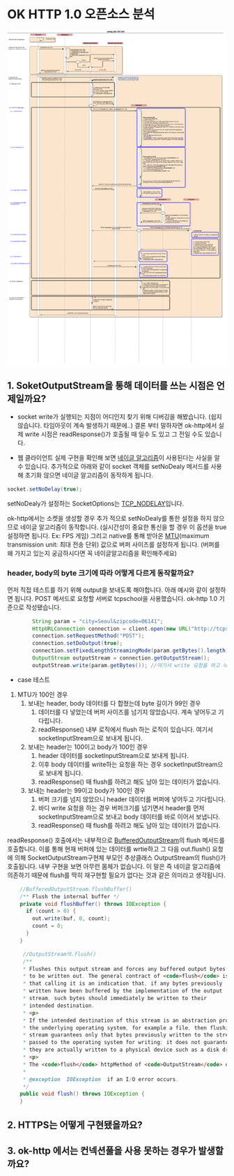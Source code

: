 # OK HTTP 1.0 오픈소스  분석

![OkHttp Architecture](https://github.com/Study-Java-Together/study-http/blob/master/documents/member/sungminhong/image/okhttp-logic.png)

## 1. SoketOutputStream을 통해 데이터를 쓰는 시점은 언제일까요?

- socket write가 실행되는 지점이 어디인지 찾기 위해 디버깅을 해봤습니다. (쉽지 않습니다. 타임아웃이 계속 발생하기 때문에..)
결론 부터 말하자면 ok-http에서 실제 write 시점은 readResponse()가 호출될 때 일수 도 있고 그 전일 수도 있습니다.

- 웹 클라이언트 실제 구현을 확인해 보면 [네이글 알고리즘](https://en.wikipedia.org/wiki/Nagle%27s_algorithm)이 사용된다는 사실을 알 수 있습니다.
추가적으로 아래와 같이 socket 객체를 setNoDealy 메서드를 사용해 초기화 않으면 네이글 알고리즘이 동작하게 됩니다.

~~~java
socket.setNoDelay(true);
~~~

setNoDealy가 설정하는 SocketOptions는 [TCP_NODELAY](https://docs.oracle.com/javase/8/docs/api/java/net/SocketOptions.html#TCP_NODELAY)입니다.

ok-http에서는 소켓을 생성할 경우 추가 적으로 setNoDealy를 통한 설정을 하지 않으므로 네이글 알고리즘이 동작합니다. (실시간성이 중요한 통신을 할 경우 이 옵션을 true 설정하면 됩니다. Ex: FPS 게임)
그리고 native를 통해 받아온 [MTU](https://ko.wikipedia.org/wiki/%EC%B5%9C%EB%8C%80_%EC%A0%84%EC%86%A1_%EB%8B%A8%EC%9C%84)(maximum transmission unit: 최대 전송 단위) 값으로 버퍼 사이즈를 설정하게 됩니다. (버퍼를 왜 가지고 있는지 궁금하시다면 꼭 네이글알고리즘을 확인해주세요)

### header, body의 byte 크기에 따라 어떻게 다르게 동작할까요?
먼저 직접 테스트를 하기 위해 output을 보내도록 해야합니다. 아래 예시와 같이 설정하면 됩니다. POST 메서드로 요청할 서버로 tcpschool을 사용했습니다. ok-http 1.0 기준으로 작성됐습니다.

~~~java
        String param = "city=Seoul&zipcode=06141";
        HttpURLConnection connection = client.open(new URL("http://tcpschool.com/examples/media/request_ajax.php"));
        connection.setRequestMethod("POST");
        connection.setDoOutput(true);
        connection.setFixedLengthStreamingMode(param.getBytes().length);  //이렇게 fixed 해줘도 되고 안 해줘도 괜찮습니다.
        OutputStream outputStream = connection.getOutputStream();         //여기서 outputStream을 가져오며 소켓 생성과 연결이 이루어졌습니다.
        outputStream.write(param.getBytes()); //여기서 write 요청을 하고 네이글 알고리즘에 맞게 동작합니다.
~~~

- case 테스트
1. MTU가 100인 경우
    1. 보내는 header, body 데이터를 다 합쳤는데 byte 길이가 99인 경우
        1. 데이터를 다 넣었는데 버퍼 사이즈를 넘기지 않았습니다. 계속 넣어두고 기다립니다.
        2. readResponse() 내부 로직에서 flush 하는 로직이 있습니다. 여기서 socketInputStream으로 보내게 됩니다.
    2. 보내는 header는 100이고 body가 100인 경우
        1. header 데이터를 socketInputStream으로 보내게 됩니다.
        2. 이후 body 데이터를 write하는 요청을 하는 경우 socketInputStream으로 보내게 됩니다.
        3. readResponse() 때 flush를 하려고 해도 남아 있는 데이터가 없습니다.
    3. 보내는 header는 99이고 body가 100인 경우
        1. 버퍼 크기를 넘지 않았으니 header 데이터를 버퍼에 넣어두고 기다립니다.
        2. 바디 write 요청을 하는 경우 버퍼크기를 넘기면서 header를 먼저 socketInputStream으로 보내고 body 데이터를 바로 이어서 보냅니다.
        3. readResponse() 때 flush를 하려고 해도 남아 있는 데이터가 없습니다.

readResponse() 호출에서는 내부적으로 [BufferedOutputStream](https://docs.oracle.com/javase/8/docs/api/java/io/BufferedOutputStream.html)의 flush 메서드를 호출합니다. 이를 통해 현재 버퍼에 있는 데이터를 wrtie하고 그 다음 out.flush() 요청에 의해 SocketOutputStream구현체 부모인 추상클래스 OutputStream의 flush()가 호출됩니다. 내부 구현을 보면 아무런 몸체가 없습니다. 이 말은 즉 네이글 알고리즘에 의존하기 때문에 flush를 딱히 재구현할 필요가 없다는 것과 같은 의미라고 생각됩니다.

~~~java
    //BufferedOutputStream.flushBuffer()
    /** Flush the internal buffer */
    private void flushBuffer() throws IOException {
      if (count > 0) {
        out.write(buf, 0, count);
        count = 0;
      }
    }
~~~

~~~java
     //OutputStream의.flush()
     /**
     * Flushes this output stream and forces any buffered output bytes
     * to be written out. The general contract of <code>flush</code> is
     * that calling it is an indication that, if any bytes previously
     * written have been buffered by the implementation of the output
     * stream, such bytes should immediately be written to their
     * intended destination.
     * <p>
     * If the intended destination of this stream is an abstraction provided by
     * the underlying operating system, for example a file, then flushing the
     * stream guarantees only that bytes previously written to the stream are
     * passed to the operating system for writing; it does not guarantee that
     * they are actually written to a physical device such as a disk drive.
     * <p>
     * The <code>flush</code> httpMethod of <code>OutputStream</code> does nothing.
     *
     * @exception  IOException  if an I/O error occurs.
     */
    public void flush() throws IOException {
    }
~~~

## 2. HTTPS는 어떻게 구현됐을까요?

## 3. ok-http 에서는 컨넥션풀을 사용 못하는 경우가 발생할까요? 
